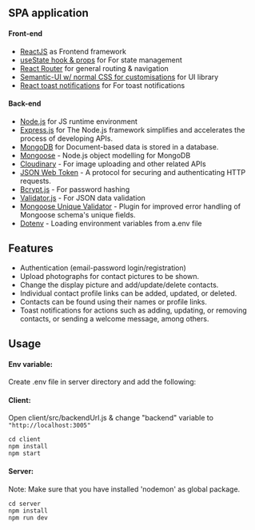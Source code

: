 ## SPA application

#### Front-end

- [ReactJS](https://reactjs.org/) as Frontend framework
- [useState hook & props](https://reactjs.org/docs/hooks-state.html) for For state management
- [React Router](https://reactrouter.com/) for general routing & navigation
- [Semantic-UI w/ normal CSS for customisations](https://react.semantic-ui.com/) for UI library
- [React toast notifications](https://jossmac.github.io/react-toast-notifications/) for For toast notifications 

#### Back-end

- [Node.js](https://nodejs.org/en/) for JS runtime environment
- [Express.js](https://expressjs.com/) for The Node.js framework simplifies and accelerates the process of developing APIs.
- [MongoDB](https://www.mongodb.com/) for Document-based data is stored in a database.
- [Mongoose](https://mongoosejs.com/) - Node.js object modelling for MongoDB
- [Cloudinary](https://cloudinary.com/) - For image uploading and other related APIs
- [JSON Web Token](https://jwt.io/) - A protocol for securing and authenticating HTTP requests.
- [Bcrypt.js](https://www.npmjs.com/package/bcryptjs) - For password hashing
- [Validator.js](https://www.npmjs.com/package/validator) - For JSON data validation
- [Mongoose Unique Validator](https://www.npmjs.com/package/mongoose-unique-validator) - Plugin for improved error handling of Mongoose schema's unique fields.
- [Dotenv](https://www.npmjs.com/package/dotenv) - Loading environment variables from a.env file

## Features

- Authentication (email-password login/registration) 
- Upload photographs for contact pictures to be shown. 
- Change the display picture and add/update/delete contacts. 
- Individual contact profile links can be added, updated, or deleted. 
- Contacts can be found using their names or profile links. 
- Toast notifications for actions such as adding, updating, or removing contacts, or sending a welcome message, among others.


## Usage


#### Env variable:

Create .env file in server directory and add the following:


#### Client:

Open client/src/backendUrl.js & change "backend" variable to `"http://localhost:3005"`

```
cd client
npm install
npm start
```

#### Server:

Note: Make sure that you have installed 'nodemon' as global package.

```
cd server
npm install
npm run dev
```
